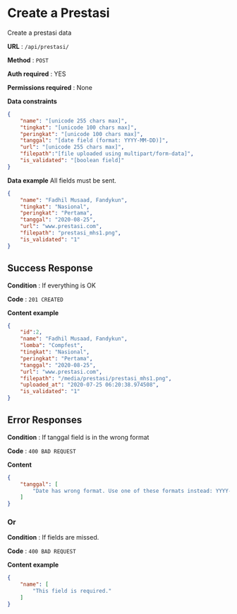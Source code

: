 # Create a Prestasi

Create a prestasi data

**URL** : `/api/prestasi/`

**Method** : `POST`

**Auth required** : YES

**Permissions required** : None

**Data constraints**

```json
{
    "name": "[unicode 255 chars max]",
    "tingkat": "[unicode 100 chars max]",
    "peringkat": "[unicode 100 chars max]",
    "tanggal": "[date field (format: YYYY-MM-DD)]",
    "url": "[unicode 255 chars max]",
    "filepath":"[file uploaded using multipart/form-data]",
    "is_validated": "[boolean field]"
}
```

**Data example** All fields must be sent.

```json
{
    "name": "Fadhil Musaad, Fandykun",
    "tingkat": "Nasional",
    "peringkat": "Pertama",
    "tanggal": "2020-08-25",
    "url": "www.prestasi.com",
    "filepath": "prestasi_mhs1.png",
    "is_validated": "1"
}
```

## Success Response

**Condition** : If everything is OK

**Code** : `201 CREATED`

**Content example**

```json
{
    "id":2,
    "name": "Fadhil Musaad, Fandykun",
    "lomba": "Compfest",
    "tingkat": "Nasional",
    "peringkat": "Pertama",
    "tanggal": "2020-08-25",
    "url": "www.prestasi.com",
    "filepath": "/media/prestasi/prestasi_mhs1.png",
    "uploaded_at": "2020-07-25 06:20:38.974508",
    "is_validated": "1"
}
```

## Error Responses

**Condition** : If tanggal field is in the wrong format

**Code** : `400 BAD REQUEST`

**Content**
```json
{
    "tanggal": [
        "Date has wrong format. Use one of these formats instead: YYYY-MM-DD."
    ]
}
```

### Or

**Condition** : If fields are missed.

**Code** : `400 BAD REQUEST`

**Content example**
```json
{
    "name": [
        "This field is required."
    ]
}
```